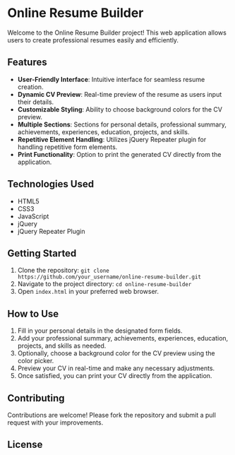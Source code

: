 # Online Resume Builder

Welcome to the Online Resume Builder project! This web application allows users to create professional resumes easily and efficiently.

## Features

- **User-Friendly Interface**: Intuitive interface for seamless resume creation.
- **Dynamic CV Preview**: Real-time preview of the resume as users input their details.
- **Customizable Styling**: Ability to choose background colors for the CV preview.
- **Multiple Sections**: Sections for personal details, professional summary, achievements, experiences, education, projects, and skills.
- **Repetitive Element Handling**: Utilizes jQuery Repeater plugin for handling repetitive form elements.
- **Print Functionality**: Option to print the generated CV directly from the application.

## Technologies Used

- HTML5
- CSS3
- JavaScript
- jQuery
- jQuery Repeater Plugin

## Getting Started

1. Clone the repository: `git clone https://github.com/your_username/online-resume-builder.git`
2. Navigate to the project directory: `cd online-resume-builder`
3. Open `index.html` in your preferred web browser.

## How to Use

1. Fill in your personal details in the designated form fields.
2. Add your professional summary, achievements, experiences, education, projects, and skills as needed.
3. Optionally, choose a background color for the CV preview using the color picker.
4. Preview your CV in real-time and make any necessary adjustments.
5. Once satisfied, you can print your CV directly from the application.

## Contributing

Contributions are welcome! Please fork the repository and submit a pull request with your improvements.

## License


